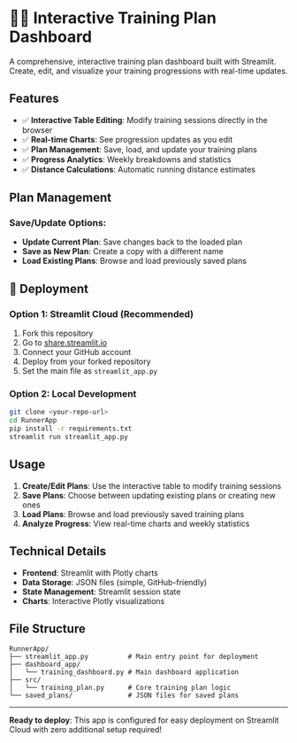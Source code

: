 # 🏃‍♂️ Interactive Training Plan Dashboard

A comprehensive, interactive training plan dashboard built with Streamlit. Create, edit, and visualize your training progressions with real-time updates.

## Features

- ✅ **Interactive Table Editing**: Modify training sessions directly in the browser
- ✅ **Real-time Charts**: See progression updates as you edit
- ✅ **Plan Management**: Save, load, and update your training plans
- ✅ **Progress Analytics**: Weekly breakdowns and statistics
- ✅ **Distance Calculations**: Automatic running distance estimates

## Plan Management

### Save/Update Options:
- **Update Current Plan**: Save changes back to the loaded plan
- **Save as New Plan**: Create a copy with a different name
- **Load Existing Plans**: Browse and load previously saved plans

## 🚀 Deployment

### Option 1: Streamlit Cloud (Recommended)
1. Fork this repository
2. Go to [share.streamlit.io](https://share.streamlit.io)
3. Connect your GitHub account
4. Deploy from your forked repository
5. Set the main file as `streamlit_app.py`

### Option 2: Local Development
```bash
git clone <your-repo-url>
cd RunnerApp
pip install -r requirements.txt
streamlit run streamlit_app.py
```

## Usage

1. **Create/Edit Plans**: Use the interactive table to modify training sessions
2. **Save Plans**: Choose between updating existing plans or creating new ones
3. **Load Plans**: Browse and load previously saved training plans
4. **Analyze Progress**: View real-time charts and weekly statistics

## Technical Details

- **Frontend**: Streamlit with Plotly charts
- **Data Storage**: JSON files (simple, GitHub-friendly)
- **State Management**: Streamlit session state
- **Charts**: Interactive Plotly visualizations

## File Structure
```
RunnerApp/
├── streamlit_app.py          # Main entry point for deployment
├── dashboard_app/
│   └── training_dashboard.py # Main dashboard application
├── src/
│   └── training_plan.py      # Core training plan logic
└── saved_plans/              # JSON files for saved plans
```

---

**Ready to deploy**: This app is configured for easy deployment on Streamlit Cloud with zero additional setup required!
